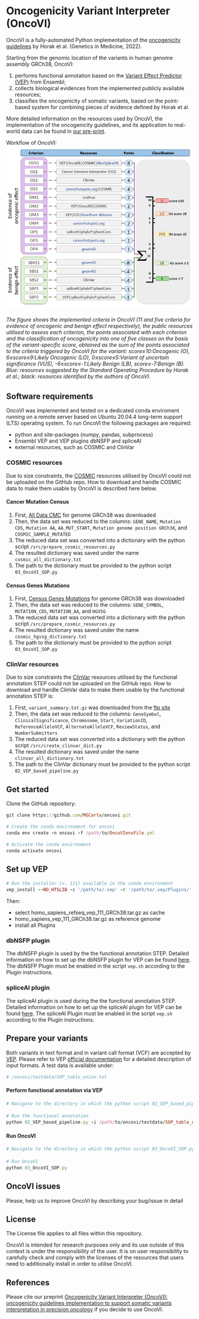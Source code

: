 # Oncogenicity Variant Interpreter (OncoVI)
OncoVI is a fully-automated Python implementation of the [oncogenicity guidelines](https://pubmed.ncbi.nlm.nih.gov/35101336/) by Horak et al. (Genetics in Medicine, 2022). 

Starting from the genomic location of the variants in human genome assembly GRCh38, OncoVI:
1. performs functional annotation based on the [Variant Effect Predictor (VEP)](https://www.ensembl.org/info/docs/tools/vep/index.html) from Ensembl;
2. collects biological evidences from the implemented publicly available resources;
3. classifies the oncogenicity of somatic variants, based on the point-based system for combining pieces of evidence defined by Horak et al.

More detailed information on the resources used by OncoVI, the implementation of the oncogenicity guidelines, and its application to real-world data can be found in [our pre-print](https://www.medrxiv.org/content/10.1101/2024.10.10.24315072v1).

Workflow of OncoVI: 
![alt text][logo]

[logo]: https://github.com/MGCarta/oncovi/blob/main/figures/Figure1_oncovi.PNG "Logo Title Text 2"

###### The figure shows the implemented criteria in OncoVI (11 and five criteria for evidence of oncogenic and benign effect respectively), the public resources utilised to assess each criterion, the points associated with each criterion and the classification of oncogenicity into one of five classes on the basis of the variant-specific score, obtained as the sum of the points associated to the criteria triggered by OncoVI for the variant: score≥10:Oncogenic (O), 6≤score≤9:Likely Oncogenic (LO), 0≤score≤5:Variant of uncertain significance (VUS), -6≤score≤-1:Likely Benign (LB), score≤-7:Benign (B). Blue: resources suggested by the Standard Operating Procedure by Horak et al.; black: resources identified by the authors of OncoVI.

## Software requirements
OncoVI was implemented and tested on a dedicated conda enviroment running on a remote server based on Ubuntu 20.04.4 long-term support (LTS) operating system. To run OncoVI the following packages are required:

* python and site-packages (numpy, pandas, subprocess)
* Ensembl VEP and VEP plugins dbNSFP and spliceAI
* external resources, such as COSMIC and ClinVar


### COSMIC resources
Due to size constraints, the [COSMIC](https://cancer.sanger.ac.uk/cosmic/download/cosmic) resources utilised by OncoVI could not be uploaded on the GitHub repo. How to download and handle COSMIC data to make them usable by OncoVI is described here below.

#### Cancer Mutation Census 

1. First, [All Data CMC](https://cancer.sanger.ac.uk/cosmic/download/cancer-mutation-census/v100/alldata-cmc) for genome GRCh38 was downloaded
2. Then, the data set was reduced to the columns: ```GENE_NAME```, ```Mutation CDS```, ```Mutation AA```, ```AA_MUT_START```, ```Mutation genome position GRCh38```, and ```COSMIC_SAMPLE_MUTATED```
3. The reduced data set was converted into a dictionary with the python script ``` /src/prepare_cosmic_resources.py ```
4. The resulted dictionary was saved under the name ```cosmic_all_dictionary.txt```
5. The path to the dictionary must be provided to the python script ```03_OncoVI_SOP.py```

#### Census Genes Mutations 

1. First, [Census Genes Mutations](https://cancer.sanger.ac.uk/cosmic/download/cosmic/v100/mutantcensus) for genome GRCh38 was downloaded
2. Then, the data set was reduced to the columns: ```GENE_SYMBOL```, ```MUTATION_CDS```, ```MUTATION_AA```, and ```HGVSG```
3. The reduced data set was converted into a dictionary with the python script ``` /src/prepare_cosmic_resources.py ```
4. The resulted dictionary was saved under the name ```cosmic_hgvsg_dictionary.txt```
5. The path to the dictionary must be provided to the python script ```03_OncoVI_SOP.py```

### ClinVar resources
Due to size constraints the [ClinVar](https://www.ncbi.nlm.nih.gov/clinvar/) resources utilised by the functional annotation STEP could not be uploaded on the GitHub repo. How to download and handle ClinVar data to make them usable by the functional annotation STEP is:

1. First, ```variant_summary.txt.gz``` was downloaded from the [ftp site](https://ftp.ncbi.nlm.nih.gov/pub/clinvar/tab_delimited/)
2. Then, the data set was reduced to the columns: ```GeneSymbol```, ```ClinicalSignificance```, ```Chromosome```, ```Start```, ```VariationID```, ```ReferenceAlleleVCF```, ```AlternateAlleleVCF```, ```ReviewStatus```, and ```NumberSubmitters```
3. The reduced data set was converted into a dictionary with the python script ``` /src/create_clinvar_dict.py ```
4. The resulted dictionary was saved under the name ```clinvar_all_dictionary.txt```
5. The path to the ClinVar dictionary must be provided to the python script ```02_VEP_based_pipeline.py```

## Get started
Clone the GitHub repository:
```rb
git clone https://github.com/MGCarta/oncovi.git
```
```rb
# Create the conda environment for oncovi
conda env create -n oncovi -f /path/to/OncoVIenvFile.yml
```
```rb
# Activate the conda environment
conda activate oncovi
```
## Set up VEP
```rb
# Run the installer (v. 111) available in the conda environment
vep_install --NO_HTSLIB -c '/path/to/.vep' -r '/path/to/.vep/Plugins/'
```
Then:
  * select homo_sapiens_refseq_vep_111_GRCh38.tar.gz as cache
  * homo_sapiens_vep_111_GRCh38.tar.gz as reference genome
  * install all Plugins

### dbNSFP plugin
The dbNSFP plugin is used by the the functional annotation STEP. Detailed information on how to set up the dbNSFP plugin for VEP can be found [here](https://www.ensembl.org/info/docs/tools/vep/script/vep_plugins.html#dbnsfp). The dbNSFP Plugin must be enabled in the script ```vep.sh``` according to the Plugin instructions.

### spliceAI plugin
The spliceAI plugin is used during the the functional annotation STEP. Detailed information on how to set up the spliceAI plugin for VEP can be found [here](https://www.ensembl.org/info/docs/tools/vep/script/vep_plugins.html#spliceAI). The spliceAI Plugin must be enabled in the script ```vep.sh``` according to the Plugin instructions.  

## Prepare your variants
Both variants in text format and in variant call format (VCF) are accepted by [VEP](https://www.ensembl.org/info/docs/tools/vep/index.html). Please refer to VEP [official documentation](https://www.ensembl.org/info/docs/tools/vep/vep_formats.html#input) for a detailed description of input formats.
A test data is available under:

```rb
# /oncovi/testdata/SOP_table_union.txt
```

#### Perform functional annotation via VEP

```rb
# Navigate to the directory in which the python script 02_VEP_based_pipeline.py is located

# Run the functional annotation
python 02_VEP_based_pipeline.py -i /path/to/oncovi/testdata/SOP_table_union.txt
```

#### Run OncoVI

```rb
# Navigate to the directory in which the python script 03_OncoVI_SOP.py is located

# Run OncoVI
python 03_OncoVI_SOP.py
```

## OncoVI issues
Please, help us to improve OncoVI by describing your bug/issue in detail


## License
The License file applies to all files within this repository.

OncoVI is intended for research purposes only and its use outside of this context is under the responsibility of the user. 
It is on user responsibility to carefully check and comply with the licenses of the resources that users need to additionally install in order to utilise OncoVI.

## References
Please cite our preprint [Oncogenicity Variant Interpreter (OncoVI): oncogenicity guidelines implementation to support somatic variants interpretation in precision oncology](https://www.medrxiv.org/content/10.1101/2024.10.10.24315072v1) if you decide to use OncoVI.
